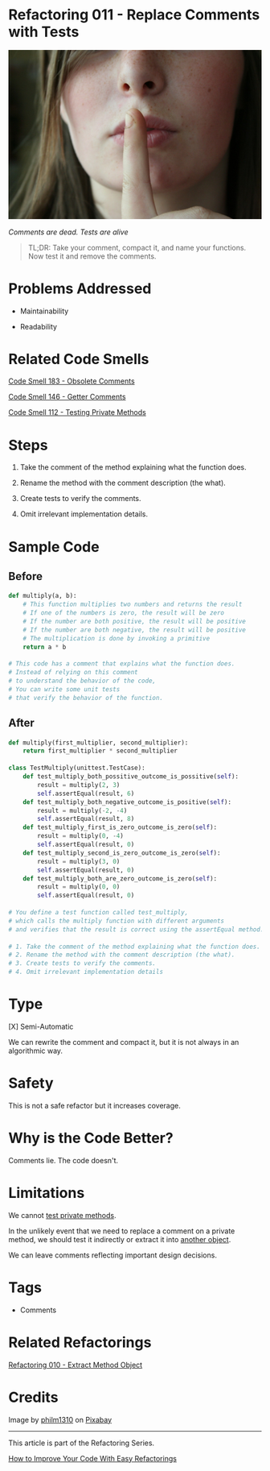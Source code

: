 # Refactoring 011 - Replace Comments with Tests
            
![Refactoring 011 - Replace Comments with Tests](Refactoring%20011%20-%20Replace%20Comments%20with%20Tests.jpg)

*Comments are dead. Tests are alive*

> TL;DR: Take your comment, compact it, and name your functions. Now test it and remove the comments.

# Problems Addressed

- Maintainability

- Readability

# Related Code Smells

[Code Smell 183 - Obsolete Comments](https://github.com/mcsee/Software-Design-Articles/tree/main/Articles/Code%20Smells/Code%20Smell%20183%20-%20Obsolete%20Comments/readme.md)

[Code Smell 146 - Getter Comments](https://github.com/mcsee/Software-Design-Articles/tree/main/Articles/Code%20Smells/Code%20Smell%20146%20-%20Getter%20Comments/readme.md)

[Code Smell 112 - Testing Private Methods](https://github.com/mcsee/Software-Design-Articles/tree/main/Articles/Code%20Smells/Code%20Smell%20112%20-%20Testing%20Private%20Methods/readme.md)

# Steps

1. Take the comment of the method explaining what the function does.

2. Rename the method with the comment description (the what).

3. Create tests to verify the comments. 

4. Omit irrelevant implementation details.

# Sample Code

## Before

<!-- [Gist Url](https://gist.github.com/mcsee/99a20b92785fa34a4dd5c32a8623e8d4) -->

```python
def multiply(a, b):
    # This function multiplies two numbers and returns the result
    # If one of the numbers is zero, the result will be zero
    # If the number are both positive, the result will be positive
    # If the number are both negative, the result will be positive
    # The multiplication is done by invoking a primitive
    return a * b

# This code has a comment that explains what the function does.
# Instead of relying on this comment 
# to understand the behavior of the code,
# You can write some unit tests 
# that verify the behavior of the function.
```

## After

<!-- [Gist Url](https://gist.github.com/mcsee/e73306c042cbc8f200fc149d78f24173) -->

```python
def multiply(first_multiplier, second_multiplier):
    return first_multiplier * second_multiplier
    
class TestMultiply(unittest.TestCase):
    def test_multiply_both_possitive_outcome_is_possitive(self):
        result = multiply(2, 3)
        self.assertEqual(result, 6)
    def test_multiply_both_negative_outcome_is_positive(self):
        result = multiply(-2, -4)
        self.assertEqual(result, 8)
    def test_multiply_first_is_zero_outcome_is_zero(self):
        result = multiply(0, -4)
        self.assertEqual(result, 0)
    def test_multiply_second_is_zero_outcome_is_zero(self):
        result = multiply(3, 0)
        self.assertEqual(result, 0)
    def test_multiply_both_are_zero_outcome_is_zero(self):
        result = multiply(0, 0)
        self.assertEqual(result, 0)

# You define a test function called test_multiply,
# which calls the multiply function with different arguments 
# and verifies that the result is correct using the assertEqual method.

# 1. Take the comment of the method explaining what the function does.
# 2. Rename the method with the comment description (the what).
# 3. Create tests to verify the comments. 
# 4. Omit irrelevant implementation details
```

# Type

[X] Semi-Automatic

We can rewrite the comment and compact it, but it is not always in an algorithmic way.

# Safety

This is not a safe refactor but it increases coverage.

# Why is the Code Better?

Comments lie. The code doesn't.

# Limitations

We cannot [test private methods](https://github.com/mcsee/Software-Design-Articles/tree/main/Articles/Code%20Smells/Code%20Smell%20112%20-%20Testing%20Private%20Methods/readme.md).

In the unlikely event that we need to replace a comment on a private method, we should test it indirectly or extract it into [another object](https://github.com/mcsee/Software-Design-Articles/tree/main/Articles/Refactorings/Refactoring%20010%20-%20Extract%20Method%20Object/readme.md).

We can leave comments reflecting important design decisions.

# Tags

- Comments

# Related Refactorings

[Refactoring 010 - Extract Method Object](https://github.com/mcsee/Software-Design-Articles/tree/main/Articles/Refactorings/Refactoring%20010%20-%20Extract%20Method%20Object/readme.md)

# Credits

Image by [philm1310](https://pixabay.com/users/philm1310-752382/) on [Pixabay](https://pixabay.com/)

* * * 

This article is part of the Refactoring Series.

[How to Improve Your Code With Easy Refactorings](https://github.com/mcsee/Software-Design-Articles/tree/main/Articles/Refactorings/How%20to%20Improve%20your%20Code%20With%20Easy%20Refactorings/readme.md)